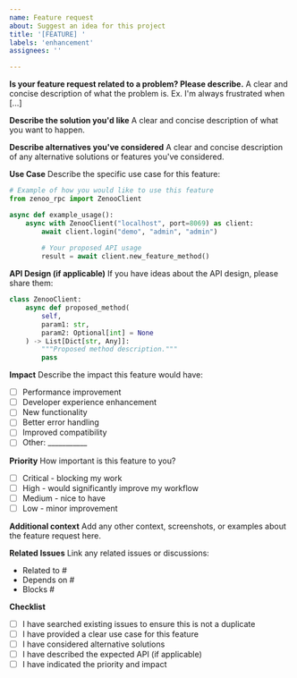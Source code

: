 ```yaml
---
name: Feature request
about: Suggest an idea for this project
title: '[FEATURE] '
labels: 'enhancement'
assignees: ''

---
```


**Is your feature request related to a problem? Please describe.**
A clear and concise description of what the problem is. Ex. I'm always frustrated when [...]

**Describe the solution you'd like**
A clear and concise description of what you want to happen.

**Describe alternatives you've considered**
A clear and concise description of any alternative solutions or features you've considered.

**Use Case**
Describe the specific use case for this feature:

```python
# Example of how you would like to use this feature
from zenoo_rpc import ZenooClient

async def example_usage():
    async with ZenooClient("localhost", port=8069) as client:
        await client.login("demo", "admin", "admin")
        
        # Your proposed API usage
        result = await client.new_feature_method()
```

**API Design (if applicable)**
If you have ideas about the API design, please share them:

```python
class ZenooClient:
    async def proposed_method(
        self,
        param1: str,
        param2: Optional[int] = None
    ) -> List[Dict[str, Any]]:
        """Proposed method description."""
        pass
```

**Impact**
Describe the impact this feature would have:
- [ ] Performance improvement
- [ ] Developer experience enhancement
- [ ] New functionality
- [ ] Better error handling
- [ ] Improved compatibility
- [ ] Other: ___________

**Priority**
How important is this feature to you?
- [ ] Critical - blocking my work
- [ ] High - would significantly improve my workflow
- [ ] Medium - nice to have
- [ ] Low - minor improvement

**Additional context**
Add any other context, screenshots, or examples about the feature request here.

**Related Issues**
Link any related issues or discussions:
- Related to #
- Depends on #
- Blocks #

**Checklist**
- [ ] I have searched existing issues to ensure this is not a duplicate
- [ ] I have provided a clear use case for this feature
- [ ] I have considered alternative solutions
- [ ] I have described the expected API (if applicable)
- [ ] I have indicated the priority and impact
